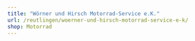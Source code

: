 ```yaml
---
title: "Wörner und Hirsch Motorrad-Service e.K."
url: /reutlingen/woerner-und-hirsch-motorrad-service-e-k/
shop: Motorrad
---
```

